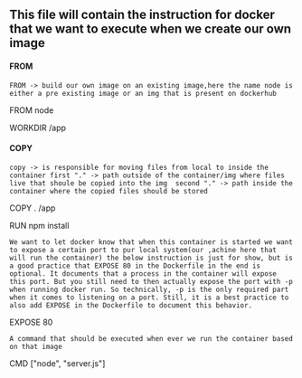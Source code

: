  ## This file will contain the instruction for docker that we want to execute when we create our own image

#### FROM
`FROM -> build our own image on an existing image,here the name node is either a pre existing image or an img that is present on dockerhub`

FROM node

WORKDIR /app

#### COPY
`copy -> is responsible for moving files from local to inside the container
first "." -> path outside of the container/img where files live that shoule be copied into the img 
second "." -> path inside the container where the copied files should be stored`

COPY . /app

RUN npm install

`We want to let docker know that when this container is started we want to expose a certain port to pur local system(our ,achine here that will run the container) the below instruction is just for show, but is a good practice that EXPOSE 80 in the Dockerfile in the end is optional. It documents that a process in the container will expose this port. But you still need to then actually expose the port with -p when running docker run. So technically, -p is the only required part when it comes to listening on a port. Still, it is a best practice to also add EXPOSE in the Dockerfile to document this behavior.`

EXPOSE 80

`A command that should be executed when ever we run the container based on that image`

CMD ["node", "server.js"]
